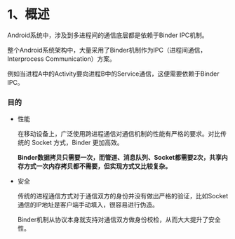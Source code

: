 # 1、概述

Android系统中，涉及到多进程间的通信底层都是依赖于Binder IPC机制。

整个Android系统架构中，大量采用了Binder机制作为IPC（进程间通信，Interprocess Communication）方案。

例如当进程A中的Activity要向进程B中的Service通信，这便需要依赖于Binder IPC。

### 目的

- 性能

  在移动设备上，广泛使用跨进程通信对通信机制的性能有严格的要求。对比传统的 Socket 方式，Binder 更加高效。

  **Binder数据拷贝只需要一次，而管道、消息队列、Socket都需要2次，共享内存方式一次内存拷贝都不需要，但实现方式又比较复杂。**

- 安全

  传统的进程通信方式对于通信双方的身份并没有做出严格的验证，比如Socket通信的IP地址是客户端手动填入，很容易进行伪造。

  Binder机制从协议本身就支持对通信双方做身份校检，从而大大提升了安全性。


